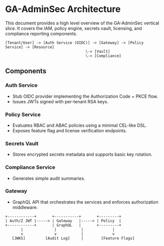 # GA-AdminSec Architecture

This document provides a high level overview of the GA-AdminSec vertical slice. It covers the IAM, policy engine, secrets vault, licensing, and compliance reporting components.

```
[Tenant/User] -> [Auth Service (OIDC)] -> [Gateway] -> [Policy Service] -> [Resource]
                                    \-> [Vault]
                                    \-> [Compliance]
```

## Components

### Auth Service

- Stub OIDC provider implementing the Authorization Code + PKCE flow.
- Issues JWTs signed with per-tenant RSA keys.

### Policy Service

- Evaluates RBAC and ABAC policies using a minimal CEL-like DSL.
- Exposes feature flag and license verification endpoints.

### Secrets Vault

- Stores encrypted secrets metadata and supports basic key rotation.

### Compliance Service

- Generates simple audit summaries.

### Gateway

- GraphQL API that orchestrates the services and enforces authorization middleware.

```
+------------+       +-----------+       +---------+
| Auth/Z JWT |-----> | Gateway   |-----> | Policy  |
+------------+       | GraphQL   |       +---------+
       |              |           |             |
       v              v           |             v
   [JWKS]         [Audit Log]     |        [Feature Flags]
```
